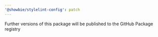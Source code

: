 ```yaml
---
'@showbie/stylelint-config': patch
---
```


Further versions of this package will be published to the GitHub Package registry
